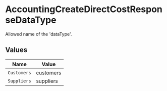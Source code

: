 # AccountingCreateDirectCostResponseDataType

Allowed name of the 'dataType'.


## Values

| Name        | Value       |
| ----------- | ----------- |
| `Customers` | customers   |
| `Suppliers` | suppliers   |